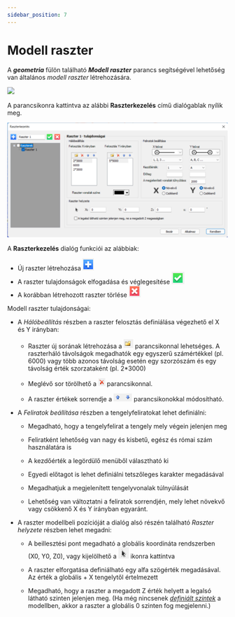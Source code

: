 ```yaml
---
sidebar_position: 7
---
```

# Modell raszter
<!-- wp:paragraph -->

A _**geometria**_ fülön található _**Modell raszter**_ parancs segítségével lehetőség van általános _modell raszter_ létrehozására.

<!-- /wp:paragraph -->

<!-- wp:image {"align":"center","id":33061,"width":628,"height":80,"sizeSlug":"full","linkDestination":"media","className":"is-style-editorskit-rounded"} -->

[![](https://consteelsoftware.com/wp-content/uploads/2022/02/modell_raszter.png)](./img/wp-content-uploads-2022-02-modell_raszter.png)

<!-- /wp:image -->

<!-- wp:paragraph -->

A parancsikonra kattintva az alábbi **Raszterkezelés** című dialógablak nyílik meg.

<!-- /wp:paragraph -->

<!-- wp:image {"align":"center","id":33065,"width":768,"height":401,"sizeSlug":"large","linkDestination":"media"} -->

[![](./img/wp-content-uploads-2022-02-dial_raszter-1024x534.png)](https://consteelsoftware.com/wp-content/uploads/2022/02/dial_raszter.png)

<!-- /wp:image -->

<!-- wp:paragraph -->

A **Raszterkezelés** dialóg funkciói az alábbiak:

<!-- /wp:paragraph -->

<!-- wp:list -->

- Új raszter létrehozása ![](./img/wp-content-uploads-2021-04-4-8-grid-plus.png)
- A raszter tulajdonságok elfogadása és véglegesítése ![](./img/wp-content-uploads-2021-04-4-8-grid-check.png)
- A korábban létrehozott raszter törlése ![](./img/wp-content-uploads-2021-04-4-8-grid-cancel.png)

<!-- /wp:list -->

<!-- wp:paragraph -->

Modell raszter tulajdonságai:

<!-- /wp:paragraph -->

<!-- wp:list -->

- A _Hálóbeállítás_ részben a raszter felosztás definiálása végezhető el X és Y irányban:

  - Raszter új sorának létrehozása a ![](./img/wp-content-uploads-2021-04-ico-new.png) parancsikonnal lehetséges. A raszterháló távolságok megadhatók egy egyszerű számértékkel (pl. 6000) vagy több azonos távolság esetén egy szorzószám és egy távolság érték szorzataként (pl. 2\*3000)

  - Meglévő sor törölhető a ![](./img/wp-content-uploads-2021-04-ico-delete.png) parancsikonnal.

  - A raszter értékek sorrendje a ![](./img/wp-content-uploads-2021-04-ico-up-down-arrow.png) parancsikonokkal módosítható.

<!-- /wp:list -->

<!-- wp:list -->

- A _Feliratok beállítása_ részben a tengelyfeliratokat lehet definiálni:

  - Megadható, hogy a tengelyfelirat a tengely mely végein jelenjen meg
  - Feliratként lehetőség van nagy és kisbetű, egész és római szám használatára is

  - A kezdőérték a legördülő menüből választható ki

  - Egyedi előtagot is lehet definiálni tetszőleges karakter megadásával
  - Megadhatjuk a megjelenített tengelyvonalak túlnyúlását
  - Lehetőség van változtatni a feliratok sorrendjén, mely lehet növekvő vagy csökkenő X és Y irányban egyaránt.

<!-- /wp:list -->

<!-- wp:list -->

- A raszter modellbeli pozícióját a dialóg alsó részén található _Raszter helyzete_ részben lehet megadni:

  - A beillesztési pont megadható a globális koordináta rendszerben (X0, Y0, Z0), vagy kijelölhető a ![](./img/wp-content-uploads-2021-04-ico-pointer.png) ikonra kattintva

  - A raszter elforgatása definiálható egy alfa szögérték megadásával. Az érték a globális + X tengelytől értelmezett

  - Megadható, hogy a raszter a megadott Z érték helyett a legalsó látható szinten jelenjen meg. (Ha még nincsenek _[definiált szintek](/manual/reszlet-kezelo/#szintek)_ a modellben, akkor a raszter a globális 0 szinten fog megjelenni.)

<!-- /wp:list -->

